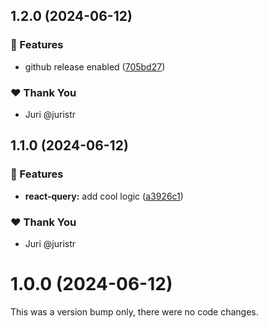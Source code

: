 ## 1.2.0 (2024-06-12)


### 🚀 Features

- github release enabled ([705bd27](https://github.com/juristr/nx-release-jsnation/commit/705bd27))

### ❤️  Thank You

- Juri @juristr

## 1.1.0 (2024-06-12)


### 🚀 Features

- **react-query:** add cool logic ([a3926c1](https://github.com/juristr/nx-release-jsnation/commit/a3926c1))

### ❤️  Thank You

- Juri @juristr

# 1.0.0 (2024-06-12)

This was a version bump only, there were no code changes.
